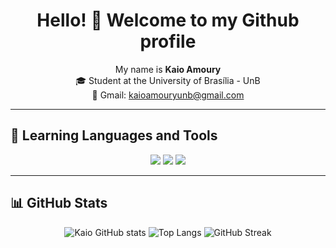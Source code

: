 <h1 align="center">Hello! 👋 Welcome to my Github profile</h1>

<p align="center">
  My name is <b>Kaio Amoury</b> <br>
  🎓 Student at the University of Brasília - UnB <br>
  📧 Gmail: <a href="mailto:kaioamouryunb@gmail.com">kaioamouryunb@gmail.com</a>
</p>

---

## 🚀 Learning Languages and Tools  

<p align="center">
  <img src="https://img.shields.io/badge/Python-3776AB?style=for-the-badge&logo=python&logoColor=white" />
  <img src="https://img.shields.io/badge/C++-00599C?style=for-the-badge&logo=cplusplus&logoColor=white" />
  <img src="https://img.shields.io/badge/C-444444?style=for-the-badge&logo=c&logoColor=white" />
</p>

---

## 📊 GitHub Stats  

<p align="center">
  <img src="https://github-readme-stats.vercel.app/api?username=kaioamoury&show_icons=true&theme=radical" alt="Kaio GitHub stats" />  
  <img src="https://github-readme-stats.vercel.app/api/top-langs/?username=kaioamoury&layout=compact&theme=radical" alt="Top Langs" />  
  <img src="https://streak-stats.demolab.com?user=kaioamoury&theme=radical&hide_border=false" alt="GitHub Streak" />
</p>
